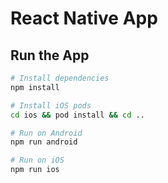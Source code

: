 # React Native App

## Run the App

```sh
# Install dependencies
npm install

# Install iOS pods
cd ios && pod install && cd ..

# Run on Android
npm run android

# Run on iOS
npm run ios
```
